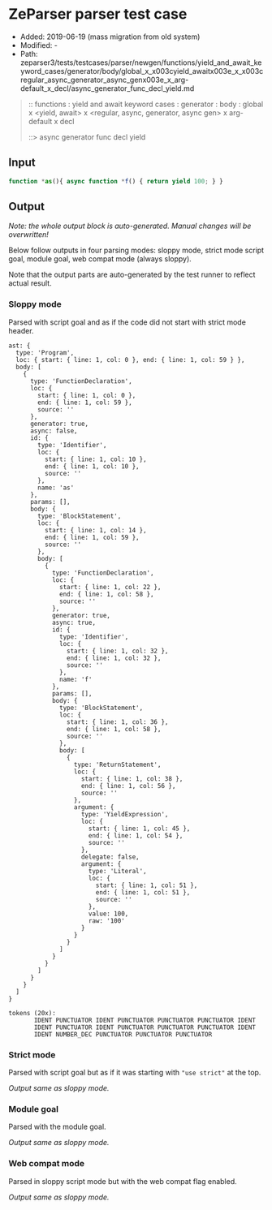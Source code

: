 # ZeParser parser test case

- Added: 2019-06-19 (mass migration from old system)
- Modified: -
- Path: zeparser3/tests/testcases/parser/newgen/functions/yield_and_await_keyword_cases/generator/body/global_x_x003cyield_awaitx003e_x_x003cregular_async_generator_async_genx003e_x_arg-default_x_decl/async_generator_func_decl_yield.md

> :: functions : yield and await keyword cases : generator : body : global x <yield, await> x <regular, async, generator, async gen> x arg-default x decl
>
> ::> async generator func decl yield

## Input

`````js
function *as(){ async function *f() { return yield 100; } }
`````

## Output

_Note: the whole output block is auto-generated. Manual changes will be overwritten!_

Below follow outputs in four parsing modes: sloppy mode, strict mode script goal, module goal, web compat mode (always sloppy).

Note that the output parts are auto-generated by the test runner to reflect actual result.

### Sloppy mode

Parsed with script goal and as if the code did not start with strict mode header.

`````
ast: {
  type: 'Program',
  loc: { start: { line: 1, col: 0 }, end: { line: 1, col: 59 } },
  body: [
    {
      type: 'FunctionDeclaration',
      loc: {
        start: { line: 1, col: 0 },
        end: { line: 1, col: 59 },
        source: ''
      },
      generator: true,
      async: false,
      id: {
        type: 'Identifier',
        loc: {
          start: { line: 1, col: 10 },
          end: { line: 1, col: 10 },
          source: ''
        },
        name: 'as'
      },
      params: [],
      body: {
        type: 'BlockStatement',
        loc: {
          start: { line: 1, col: 14 },
          end: { line: 1, col: 59 },
          source: ''
        },
        body: [
          {
            type: 'FunctionDeclaration',
            loc: {
              start: { line: 1, col: 22 },
              end: { line: 1, col: 58 },
              source: ''
            },
            generator: true,
            async: true,
            id: {
              type: 'Identifier',
              loc: {
                start: { line: 1, col: 32 },
                end: { line: 1, col: 32 },
                source: ''
              },
              name: 'f'
            },
            params: [],
            body: {
              type: 'BlockStatement',
              loc: {
                start: { line: 1, col: 36 },
                end: { line: 1, col: 58 },
                source: ''
              },
              body: [
                {
                  type: 'ReturnStatement',
                  loc: {
                    start: { line: 1, col: 38 },
                    end: { line: 1, col: 56 },
                    source: ''
                  },
                  argument: {
                    type: 'YieldExpression',
                    loc: {
                      start: { line: 1, col: 45 },
                      end: { line: 1, col: 54 },
                      source: ''
                    },
                    delegate: false,
                    argument: {
                      type: 'Literal',
                      loc: {
                        start: { line: 1, col: 51 },
                        end: { line: 1, col: 51 },
                        source: ''
                      },
                      value: 100,
                      raw: '100'
                    }
                  }
                }
              ]
            }
          }
        ]
      }
    }
  ]
}

tokens (20x):
       IDENT PUNCTUATOR IDENT PUNCTUATOR PUNCTUATOR PUNCTUATOR IDENT
       IDENT PUNCTUATOR IDENT PUNCTUATOR PUNCTUATOR PUNCTUATOR IDENT
       IDENT NUMBER_DEC PUNCTUATOR PUNCTUATOR PUNCTUATOR
`````

### Strict mode

Parsed with script goal but as if it was starting with `"use strict"` at the top.

_Output same as sloppy mode._

### Module goal

Parsed with the module goal.

_Output same as sloppy mode._

### Web compat mode

Parsed in sloppy script mode but with the web compat flag enabled.

_Output same as sloppy mode._
